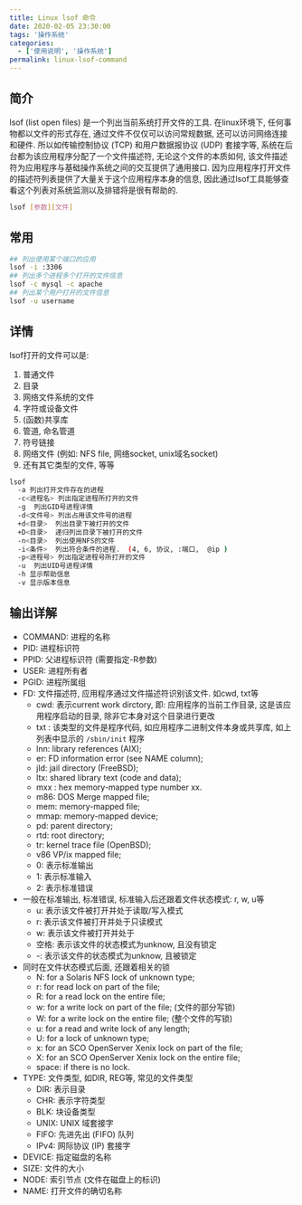 ```yaml
---
title: Linux lsof 命令
date: 2020-02-05 23:30:00
tags: '操作系统'
categories:
  - ['使用说明', '操作系统']
permalink: linux-lsof-command
---
```


## 简介

lsof (list open files) 是一个列出当前系统打开文件的工具. 在linux环境下, 任何事物都以文件的形式存在, 通过文件不仅仅可以访问常规数据, 还可以访问网络连接和硬件. 所以如传输控制协议 (TCP) 和用户数据报协议 (UDP) 套接字等, 系统在后台都为该应用程序分配了一个文件描述符, 无论这个文件的本质如何, 该文件描述符为应用程序与基础操作系统之间的交互提供了通用接口. 因为应用程序打开文件的描述符列表提供了大量关于这个应用程序本身的信息, 因此通过lsof工具能够查看这个列表对系统监测以及排错将是很有帮助的.

```sh
lsof [参数][文件]
```

## 常用

```sh
## 列出使用某个端口的应用
lsof -i :3306
## 列出多个进程多个打开的文件信息
lsof -c mysql -c apache
## 列出某个用户打开的文件信息
lsof -u username
```

<!-- more -->

## 详情

lsof打开的文件可以是:

1. 普通文件
2. 目录
3. 网络文件系统的文件
4. 字符或设备文件
5. (函数)共享库
6. 管道, 命名管道
7. 符号链接
8. 网络文件 (例如: NFS file, 网络socket, unix域名socket)
9. 还有其它类型的文件, 等等

```sh
lsof
  -a 列出打开文件存在的进程
  -c<进程名> 列出指定进程所打开的文件
  -g  列出GID号进程详情
  -d<文件号> 列出占用该文件号的进程
  +d<目录>  列出目录下被打开的文件
  +D<目录>  递归列出目录下被打开的文件
  -n<目录>  列出使用NFS的文件
  -i<条件>  列出符合条件的进程.  (4, 6, 协议, :端口,  @ip )
  -p<进程号> 列出指定进程号所打开的文件
  -u  列出UID号进程详情
  -h 显示帮助信息
  -v 显示版本信息
```

## 输出详解

- COMMAND: 进程的名称
- PID: 进程标识符
- PPID: 父进程标识符 (需要指定-R参数)
- USER: 进程所有者
- PGID: 进程所属组
- FD: 文件描述符, 应用程序通过文件描述符识别该文件. 如cwd, txt等
  - cwd: 表示current work dirctory, 即: 应用程序的当前工作目录, 这是该应用程序启动的目录, 除非它本身对这个目录进行更改
  - txt : 该类型的文件是程序代码, 如应用程序二进制文件本身或共享库, 如上列表中显示的 `/sbin/init` 程序
  - lnn: library references (AIX);
  - er: FD information error (see NAME column);
  - jld: jail directory (FreeBSD);
  - ltx: shared library text (code and data);
  - mxx : hex memory-mapped type number xx.
  - m86: DOS Merge mapped file;
  - mem: memory-mapped file;
  - mmap: memory-mapped device;
  - pd: parent directory;
  - rtd: root directory;
  - tr: kernel trace file (OpenBSD);
  - v86  VP/ix mapped file;
  - 0: 表示标准输出
  - 1: 表示标准输入
  - 2: 表示标准错误
- 一般在标准输出, 标准错误, 标准输入后还跟着文件状态模式: r, w, u等
  - u: 表示该文件被打开并处于读取/写入模式
  - r: 表示该文件被打开并处于只读模式
  - w: 表示该文件被打开并处于
  - 空格: 表示该文件的状态模式为unknow, 且没有锁定
  - -: 表示该文件的状态模式为unknow, 且被锁定
- 同时在文件状态模式后面, 还跟着相关的锁
  - N: for a Solaris NFS lock of unknown type;
  - r: for read lock on part of the file;
  - R: for a read lock on the entire file;
  - w: for a write lock on part of the file; (文件的部分写锁)
  - W: for a write lock on the entire file; (整个文件的写锁)
  - u: for a read and write lock of any length;
  - U: for a lock of unknown type;
  - x: for an SCO OpenServer Xenix lock on part      of the file;
  - X: for an SCO OpenServer Xenix lock on the      entire file;
  - space: if there is no lock.
- TYPE: 文件类型, 如DIR, REG等, 常见的文件类型
  - DIR: 表示目录
  - CHR: 表示字符类型
  - BLK: 块设备类型
  - UNIX:  UNIX 域套接字
  - FIFO: 先进先出 (FIFO) 队列
  - IPv4: 网际协议 (IP) 套接字
- DEVICE: 指定磁盘的名称
- SIZE: 文件的大小
- NODE: 索引节点 (文件在磁盘上的标识)
- NAME: 打开文件的确切名称
